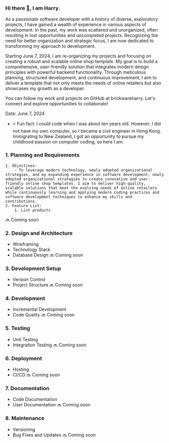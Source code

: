 ### Hi there 👋, I am Harry.

<!--
**brickwareharry/brickwareharry** is a ✨ _special_ ✨ repository because its `README.md` (this file) appears on your GitHub profile.
Here are some ideas to get you started:
-->

As a passionate software developer with a history of diverse, exploratory projects, I have gained a wealth of experience in various aspects of development. In the past, my work was scattered and unorganized, often resulting in lost opportunities and uncompleted projects. Recognizing the need for better organization and strategic focus, I am now dedicated to transforming my approach to development.

Starting June 7, 2024, I am re-organizing my projects and focusing on creating a robust and scalable online shop template. My goal is to build a comprehensive, user-friendly solution that integrates modern design principles with powerful backend functionality. Through meticulous planning, structured development, and continuous improvement, I aim to deliver a template that not only meets the needs of online retailers but also showcases my growth as a developer.

You can follow my work and projects on GitHub at brickwareharry. Let's connect and explore opportunities to collaborate!

Date: June 7, 2024

- ⚡ Fun fact: I could code when I was about ten years old. However, I did not have my own computer, so I became a civil engineer in Hong Kong. Immigrating to New Zealand, I got an opportunity to pursue my childhood passion on computer coding, so here I am.

### 1. Planning and Requirements

    1. Objectives:
        - To leverage modern technology, newly adopted organizational strategies, and my expanding experience in software development, newly adopted organizational strategies to create innovative and user-friendly online shop templates. I aim to deliver high-quality, scalable solutions that meet the evolving needs of online retailers while continuously learning and applying modern coding practices and software development techniques to enhance my skills and contributions.
    2. Feature List:
        1. List products
🔜 Coming soon

### 2. Design and Architecture
- Wireframing
- Technology Stack
- Database Design
🔜 Coming soon

### 3. Development Setup
- Version Control
- Project Structure
🔜 Coming soon

### 4. Development
- Incremental Development
- Code Quality
🔜 Coming soon

### 5. Testing
- Unit Testing
- Integration Testing
🔜 Coming soon

### 6. Deployment
- Hosting
- CI/CD
🔜 Coming soon

### 7. Documentation
- Code Documentation
- User Documentation
🔜 Coming soon

### 8. Maintenance
- Versioning
- Bug Fixes and Updates
🔜 Coming soon
